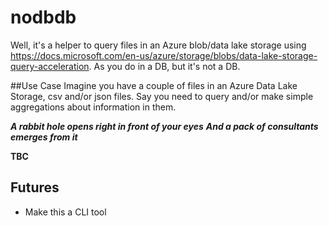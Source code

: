 # nodbdb

Well, it's a helper to query files in an Azure blob/data lake storage using https://docs.microsoft.com/en-us/azure/storage/blobs/data-lake-storage-query-acceleration.
As you do in a DB, but it's not a DB. 

##Use Case
Imagine you have a couple of files in an Azure Data Lake Storage, csv and/or json files. Say you need to query and/or make simple aggregations about information in them.

***A rabbit hole opens right in front of your eyes***
***And a pack of consultants emerges from it***

**TBC**
## Futures
* Make this a CLI tool
